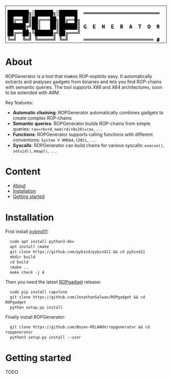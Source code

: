 <p align="center" >
<img src="/ressources/ascii_screen.png"/><br />
</p>

# About

ROPGenerator is a tool that makes ROP-exploits easy. It automatically extracts and analyses gadgets from binaries and
lets you find ROP-chains with semantic queries. The tool supports *X86* and *X64* architectures, soon to be 
extended with *ARM*. 

Key features:

   - **Automatic chaining**: ROPGenerator automatically combines gadgets to create complex ROP-chains
   - **Semantic queries**: ROPGenerator builds ROP-chains from simple queries: ``rax=rbx+8``, ``mem(rdi+0x20)=rax``, ``...``
   - **Functions**: ROPGenerator supports calling functions with different conventions: ``System V AMD64``, ``CDECL``,  ``...`` 
   - **Syscalls**: ROPGenerator can build chains for various syscalls: ``execve()``, ``setuid()``, ``mmap()``, ``...`` 
     
     
# Content
- [About](#about)
- [Installation](#installation)
- [Getting started](#getting-started)

# Installation
Frist install [pybind11](https://github.com/pybind/pybind11): 

      sudo apt install python3-dev
      apt install cmake
      git clone https://github.com/pybind/pybind11 && cd pybind11 
      mkdir build
      cd build
      cmake ..
      make check -j 4

Then you need the latest [ROPgadget](https://github.com/JonathanSalwan/ROPgadget) release: 


      sudo pip install capstone
      git clone https://github.com/JonathanSalwan/ROPgadget && cd ROPgadget
      python setup.py install 

Finally install ROPGenerator:

      git clone https://github.com/Boyan-MILANOV/ropgenerator && cd ropgenerator
      python3 setup.py install --user


# Getting started
TODO
